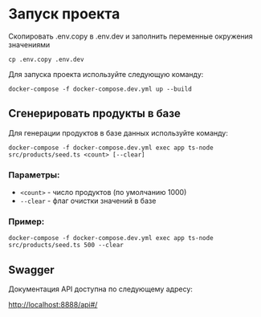 # Запуск проекта

Скопировать .env.copy в .env.dev и заполнить переменные окружения значениями

`cp .env.copy .env.dev`

Для запуска проекта используйте следующую команду:

`docker-compose -f docker-compose.dev.yml up --build`

## Сгенерировать продукты в базе

Для генерации продуктов в базе данных используйте команду:

`docker-compose -f docker-compose.dev.yml exec app ts-node src/products/seed.ts <count> [--clear]`

### Параметры:
- `<count>` - число продуктов (по умолчанию 1000)
- `--clear` - флаг очистки значений в базе

### Пример:
`docker-compose -f docker-compose.dev.yml exec app ts-node src/products/seed.ts 500 --clear`

## Swagger

Документация API доступна по следующему адресу:

[http://localhost:8888/api#/](http://localhost:8888/api#/)